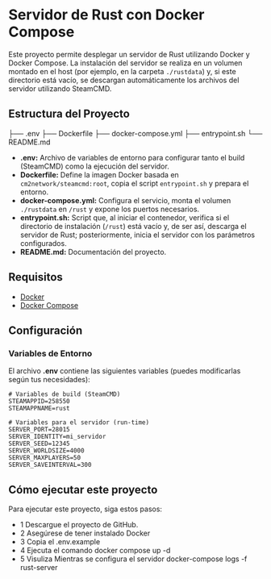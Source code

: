 # Servidor de Rust con Docker Compose

Este proyecto permite desplegar un servidor de Rust utilizando Docker y Docker Compose. La instalación del servidor se realiza en un volumen montado en el host (por ejemplo, en la carpeta `./rustdata`) y, si este directorio está vacío, se descargan automáticamente los archivos del servidor utilizando SteamCMD.

## Estructura del Proyecto

├── .env 
├── Dockerfile 
├── docker-compose.yml
├── entrypoint.sh 
└── README.md

- **.env:** Archivo de variables de entorno para configurar tanto el build (SteamCMD) como la ejecución del servidor.
- **Dockerfile:** Define la imagen Docker basada en `cm2network/steamcmd:root`, copia el script `entrypoint.sh` y prepara el entorno.
- **docker-compose.yml:** Configura el servicio, monta el volumen `./rustdata` en `/rust` y expone los puertos necesarios.
- **entrypoint.sh:** Script que, al iniciar el contenedor, verifica si el directorio de instalación (`/rust`) está vacío y, de ser así, descarga el servidor de Rust; posteriormente, inicia el servidor con los parámetros configurados.
- **README.md:** Documentación del proyecto.

## Requisitos

- [Docker](https://www.docker.com/get-started)
- [Docker Compose](https://docs.docker.com/compose/)

## Configuración

### Variables de Entorno

El archivo **.env** contiene las siguientes variables (puedes modificarlas según tus necesidades):

```dotenv
# Variables de build (SteamCMD)
STEAMAPPID=258550
STEAMAPPNAME=rust

# Variables para el servidor (run-time)
SERVER_PORT=28015
SERVER_IDENTITY=mi_servidor
SERVER_SEED=12345
SERVER_WORLDSIZE=4000
SERVER_MAXPLAYERS=50
SERVER_SAVEINTERVAL=300
```

## Cómo ejecutar este proyecto

Para ejecutar este proyecto, siga estos pasos:

- 1 Descargue el proyecto de GitHub.
- 2 Asegúrese de tener instalado Docker
- 3 Copia el .env.example
- 4 Ejecuta el comando docker compose up -d
- 5 Visuliza Mientras se configura el servidor docker-compose logs -f rust-server
